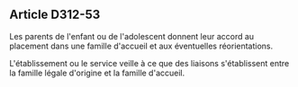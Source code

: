 ## Article D312-53

Les parents de l'enfant ou de l'adolescent donnent leur accord au placement dans une famille d'accueil et aux
éventuelles réorientations.


L'établissement ou le service veille à ce que des liaisons s'établissent entre la famille légale d'origine et la
famille d'accueil.

